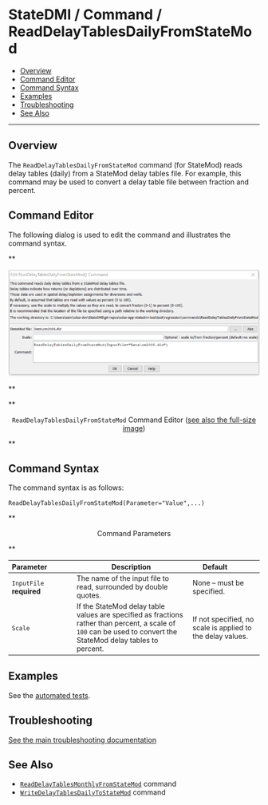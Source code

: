 # StateDMI / Command / ReadDelayTablesDailyFromStateMod #

* [Overview](#overview)
* [Command Editor](#command-editor)
* [Command Syntax](#command-syntax)
* [Examples](#examples)
* [Troubleshooting](#troubleshooting)
* [See Also](#see-also)

-------------------------

## Overview ##

The `ReadDelayTablesDailyFromStateMod` command (for StateMod)
reads delay tables (daily) from a StateMod delay tables file.
For example, this command may be used to convert a delay table file between fraction and percent.

## Command Editor ##

The following dialog is used to edit the command and illustrates the command syntax.

**<p style="text-align: center;">
![ReadDelayTablesDailyFromStateMod command editor](ReadDelayTablesDailyFromStateMod.png)
</p>**

**<p style="text-align: center;">
`ReadDelayTablesDailyFromStateMod` Command Editor (<a href="../ReadDelayTablesDailyFromStateMod.png">see also the full-size image</a>)
</p>**

## Command Syntax ##

The command syntax is as follows:

```text
ReadDelayTablesDailyFromStateMod(Parameter="Value",...)
```
**<p style="text-align: center;">
Command Parameters
</p>**

| **Parameter**&nbsp;&nbsp;&nbsp;&nbsp;&nbsp;&nbsp;&nbsp;&nbsp;&nbsp;&nbsp;&nbsp;&nbsp; | **Description** | **Default**&nbsp;&nbsp;&nbsp;&nbsp;&nbsp;&nbsp;&nbsp;&nbsp;&nbsp;&nbsp; |
| --------------|-----------------|----------------- |
| `InputFile`<br>**required** | The name of the input file to read, surrounded by double quotes. | None – must be specified. |
| `Scale` | If the StateMod delay table values are specified as fractions rather than percent, a scale of `100` can be used to convert the StateMod delay tables to percent. | If not specified, no scale is applied to the delay values. |

## Examples ##

See the [automated tests](https://github.com/OpenCDSS/cdss-app-statedmi-test/tree/master/test/regression/commands/ReadDelayTablesDailyFromStateMod).

## Troubleshooting ##

[See the main troubleshooting documentation](../../troubleshooting/troubleshooting.md)

## See Also ##

* [`ReadDelayTablesMonthlyFromStateMod`](../ReadDelayTablesMonthlyFromStateMod/ReadDelayTablesMonthlyFromStateMod.md) command
* [`WriteDelayTablesDailyToStateMod`](../WriteDelayTablesDailyToStateMod/WriteDelayTablesDailyToStateMod.md) command
